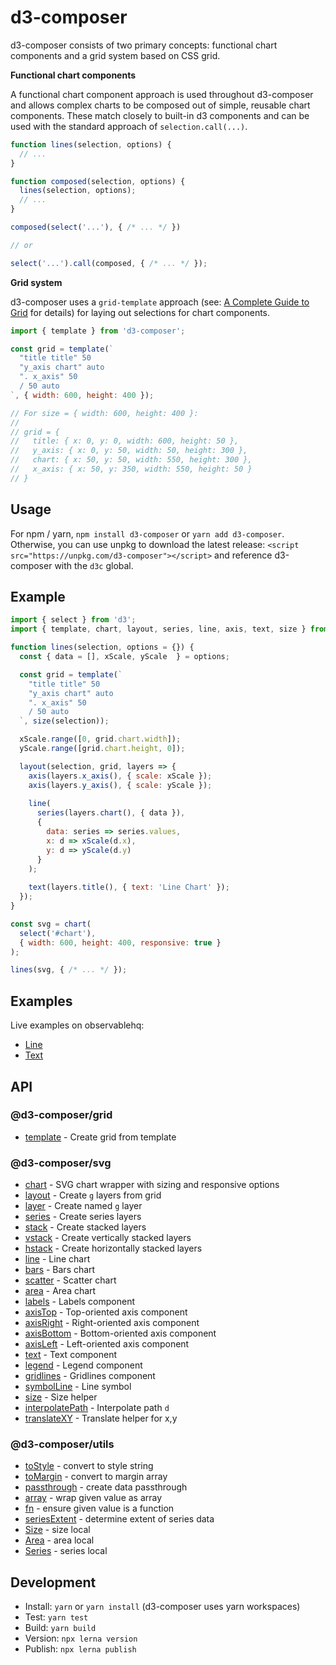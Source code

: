 # d3-composer

d3-composer consists of two primary concepts: functional chart components and a grid system based on CSS grid.

__Functional chart components__

A functional chart component approach is used throughout d3-composer and allows complex charts to be composed out of simple, reusable chart components. These match closely to built-in d3 components and can be used with the standard approach of `selection.call(...)`.

```js
function lines(selection, options) {
  // ...
}

function composed(selection, options) {
  lines(selection, options);
  // ...
}

composed(select('...'), { /* ... */ })

// or 

select('...').call(composed, { /* ... */ });
```

__Grid system__

d3-composer uses a `grid-template` approach (see: [A Complete Guide to Grid](https://css-tricks.com/snippets/css/complete-guide-grid/#article-header-id-15) for details) for laying out selections for chart components.

```js
import { template } from 'd3-composer';

const grid = template(`
  "title title" 50
  "y_axis chart" auto
  ". x_axis" 50
  / 50 auto
`, { width: 600, height: 400 });

// For size = { width: 600, height: 400 }:
//
// grid = {
//   title: { x: 0, y: 0, width: 600, height: 50 },
//   y_axis: { x: 0, y: 50, width: 50, height: 300 },
//   chart: { x: 50, y: 50, width: 550, height: 300 },
//   x_axis: { x: 50, y: 350, width: 550, height: 50 }
// }
```

## Usage

For npm / yarn, `npm install d3-composer` or `yarn add d3-composer`. Otherwise, you can use unpkg to download the latest release: `<script src="https://unpkg.com/d3-composer"></script>` and reference d3-composer with the `d3c` global.

## Example

```js
import { select } from 'd3';
import { template, chart, layout, series, line, axis, text, size } from 'd3-composer';

function lines(selection, options = {}) {
  const { data = [], xScale, yScale  } = options;

  const grid = template(`
    "title title" 50
    "y_axis chart" auto
    ". x_axis" 50
    / 50 auto
  `, size(selection));

  xScale.range([0, grid.chart.width]);
  yScale.range([grid.chart.height, 0]);

  layout(selection, grid, layers => {
    axis(layers.x_axis(), { scale: xScale });
    axis(layers.y_axis(), { scale: yScale });
    
    line(
      series(layers.chart(), { data }),
      {
        data: series => series.values,
        x: d => xScale(d.x),
        y: d => yScale(d.y)
      }
    );
    
    text(layers.title(), { text: 'Line Chart' });
  });
}

const svg = chart(
  select('#chart'),
  { width: 600, height: 400, responsive: true }
);

lines(svg, { /* ... */ });
```

## Examples

Live examples on observablehq:

- [Line](https://beta.observablehq.com/@timhall/d3-composer-line)
- [Text](https://beta.observablehq.com/@timhall/d3-composer-text)

## API

### @d3-composer/grid

- [template](https://github.com/CSNW/d3-composer/blob/master/packages/grid/README.md#template) - Create grid from template

### @d3-composer/svg

- [chart](https://github.com/CSNW/d3-composer/blob/master/packages/svg/README.md#chart) - SVG chart wrapper with sizing and responsive options
- [layout](https://github.com/CSNW/d3-composer/blob/master/packages/svg/README.md#layout) - Create `g` layers from grid
- [layer](https://github.com/CSNW/d3-composer/blob/master/packages/svg/README.md#layer) - Create named `g` layer
- [series](https://github.com/CSNW/d3-composer/blob/master/packages/svg/README.md#series) - Create series layers
- [stack](https://github.com/CSNW/d3-composer/blob/master/packages/svg/README.md#stack) - Create stacked layers
- [vstack](https://github.com/CSNW/d3-composer/blob/master/packages/svg/README.md#vstack) - Create vertically stacked layers
- [hstack](https://github.com/CSNW/d3-composer/blob/master/packages/svg/README.md#hstack) - Create horizontally stacked layers
- [line](https://github.com/CSNW/d3-composer/blob/master/packages/svg/README.md#line) - Line chart
- [bars](https://github.com/CSNW/d3-composer/blob/master/packages/svg/README.md#bars) - Bars chart
- [scatter](https://github.com/CSNW/d3-composer/blob/master/packages/svg/README.md#scatter) - Scatter chart
- [area](https://github.com/CSNW/d3-composer/blob/master/packages/svg/README.md#area) - Area chart
- [labels](https://github.com/CSNW/d3-composer/blob/master/packages/svg/README.md#labels) - Labels component
- [axisTop](https://github.com/CSNW/d3-composer/blob/master/packages/svg/README.md#axisTop) - Top-oriented axis component
- [axisRight](https://github.com/CSNW/d3-composer/blob/master/packages/svg/README.md#axisRight) - Right-oriented axis component
- [axisBottom](https://github.com/CSNW/d3-composer/blob/master/packages/svg/README.md#axisBottom) - Bottom-oriented axis component
- [axisLeft](https://github.com/CSNW/d3-composer/blob/master/packages/svg/README.md#axisLeft) - Left-oriented axis component
- [text](https://github.com/CSNW/d3-composer/blob/master/packages/svg/README.md#text) - Text component
- [legend](https://github.com/CSNW/d3-composer/blob/master/packages/svg/README.md#legend) - Legend component
- [gridlines](https://github.com/CSNW/d3-composer/blob/master/packages/svg/README.md#gridlines) - Gridlines component
- [symbolLine](https://github.com/CSNW/d3-composer/blob/master/packages/svg/README.md#symbolLine) - Line symbol
- [size](https://github.com/CSNW/d3-composer/blob/master/packages/svg/README.md#size) - Size helper
- [interpolatePath](https://github.com/CSNW/d3-composer/blob/master/packages/svg/README.md#interpolatePath) - Interpolate path `d`
- [translateXY](https://github.com/CSNW/d3-composer/blob/master/packages/svg/README.md#translateXY) - Translate helper for x,y

### @d3-composer/utils

- [toStyle](https://github.com/CSNW/d3-composer/blob/master/packages/utils/README.md#toStyle) - convert to style string
- [toMargin](https://github.com/CSNW/d3-composer/blob/master/packages/utils/README.md#toMargin) - convert to margin array
- [passthrough](https://github.com/CSNW/d3-composer/blob/master/packages/utils/README.md#passthrough) - create data passthrough
- [array](https://github.com/CSNW/d3-composer/blob/master/packages/utils/README.md#array) - wrap given value as array
- [fn](https://github.com/CSNW/d3-composer/blob/master/packages/utils/README.md#fn) - ensure given value is a function
- [seriesExtent](https://github.com/CSNW/d3-composer/blob/master/packages/utils/README.md#seriesExtent) - determine extent of series data
- [Size](https://github.com/CSNW/d3-composer/blob/master/packages/utils/README.md#Size-local) - size local
- [Area](https://github.com/CSNW/d3-composer/blob/master/packages/utils/README.md#Area-local) - area local
- [Series](https://github.com/CSNW/d3-composer/blob/master/packages/utils/README.md#Series-local) - series local

## Development

- Install: `yarn` or `yarn install` (d3-composer uses yarn workspaces)
- Test: `yarn test`
- Build: `yarn build`
- Version: `npx lerna version`
- Publish: `npx lerna publish` 
